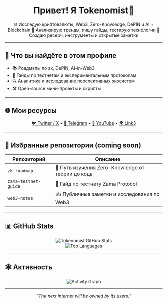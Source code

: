 <h1 align="center"> Привет! Я Tokenomist👋 </h1>

<p align="center">
🌐 Исследую криптовалюты, Web3, Zero-Knowledge, DePIN и AI + Blockchain  
🧠 Анализирую тренды, пишу гайды, тестирую технологии  
🎯 Создаю ресерч, инструменты и открытые заметки
</p>

---

## 🚀 Что вы найдёте в этом профиле

- 📚 Роадмапы по zk, DePIN, AI-in-Web3
- 🧪 Гайды по тестнетам и экспериментальным протоколам
- 🔍 Аналитика и исследование перспективных экосистем
- 🛠️ Open-source мини-проекты и скрипты

---

## 🌐 Мои ресурсы

<p align="center">
  <a href="https://x.com/info_tokenomist">🐦 Twitter / X</a> •
  <a href="https://t.me/info_tokenomist">💬 Telegram</a> •
  <a href="https://www.youtube.com/@TOKENOMIST">🎥 YouTube</a> •
  <a href="https://link3.to/tokenomist">🌍 Link3</a>
</p>

---

## 📌 Избранные репозитории (coming soon)

| Репозиторий | Описание |
|------------|----------|
| `zk-roadmap` | 📘 Путь изучения Zero-Knowledge от теории до кода |
| `zama-testnet-guide` | 🧪 Гайд по тестнету Zama Protocol |
| `web3-notes` | ✍️ Публичные заметки и исследования по Web3 |

---

## 📊 GitHub Stats

<p align="center">
  <img src="https://github-readme-stats.vercel.app/api?username=Tokenomist&show_icons=true&theme=transparent" alt="Tokenomist GitHub Stats" />
  <br>
  <img src="https://github-readme-stats.vercel.app/api/top-langs/?username=Tokenomist&layout=compact&theme=transparent" alt="Top Languages" />
</p>

---

## 🕸️ Активность

<p align="center">
  <img src="https://github-readme-activity-graph.vercel.app/graph?username=Tokenomist&theme=github-compact" alt="Activity Graph" />
</p>

---

<p align="center">
  <i>“The next internet will be owned by its users.”</i>
</p>

<!--
**Tokenomist/Tokenomist** is a ✨ _special_ ✨ repository because its `README.md` (this file) appears on your GitHub profile.

Here are some ideas to get you started:

- 🔭 I’m currently working on ...
- 🌱 I’m currently learning ...
- 👯 I’m looking to collaborate on ...
- 🤔 I’m looking for help with ...
- 💬 Ask me about ...
- 📫 How to reach me: ...
- 😄 Pronouns: ...
- ⚡ Fun fact: ...
-->
